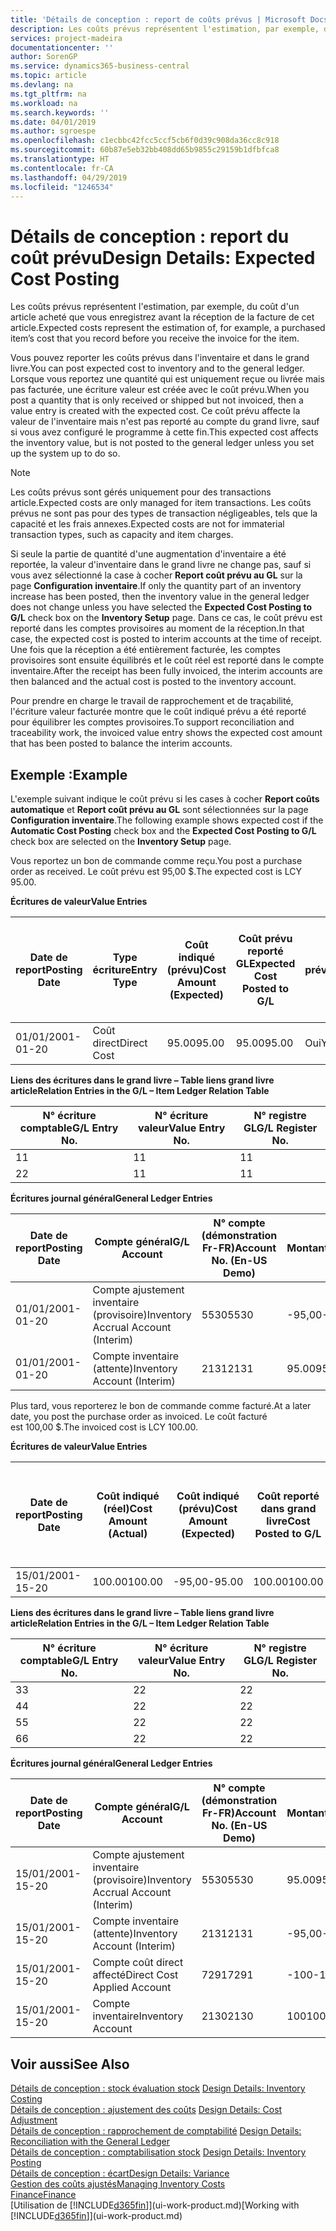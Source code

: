 ```yaml
---
title: 'Détails de conception : report de coûts prévus | Microsoft Docs'
description: Les coûts prévus représentent l'estimation, par exemple, du coût d'un article acheté que vous enregistrez avant la réception de la facture de cet article.
services: project-madeira
documentationcenter: ''
author: SorenGP
ms.service: dynamics365-business-central
ms.topic: article
ms.devlang: na
ms.tgt_pltfrm: na
ms.workload: na
ms.search.keywords: ''
ms.date: 04/01/2019
ms.author: sgroespe
ms.openlocfilehash: c1ecbbc42fcc5ccf5cb6f0d39c908da36cc8c918
ms.sourcegitcommit: 60b87e5eb32bb408dd65b9855c29159b1dfbfca8
ms.translationtype: HT
ms.contentlocale: fr-CA
ms.lasthandoff: 04/29/2019
ms.locfileid: "1246534"
---
```

# <a name="design-details-expected-cost-posting"></a><span data-ttu-id="361c5-103">Détails de conception : report du coût prévu</span><span class="sxs-lookup"><span data-stu-id="361c5-103">Design Details: Expected Cost Posting</span></span>
<span data-ttu-id="361c5-104">Les coûts prévus représentent l'estimation, par exemple, du coût d'un article acheté que vous enregistrez avant la réception de la facture de cet article.</span><span class="sxs-lookup"><span data-stu-id="361c5-104">Expected costs represent the estimation of, for example, a purchased item’s cost that you record before you receive the invoice for the item.</span></span>  

 <span data-ttu-id="361c5-105">Vous pouvez reporter les coûts prévus dans l'inventaire et dans le grand livre.</span><span class="sxs-lookup"><span data-stu-id="361c5-105">You can post expected cost to inventory and to the general ledger.</span></span> <span data-ttu-id="361c5-106">Lorsque vous reportez une quantité qui est uniquement reçue ou livrée mais pas facturée, une écriture valeur est créée avec le coût prévu.</span><span class="sxs-lookup"><span data-stu-id="361c5-106">When you post a quantity that is only received or shipped but not invoiced, then a value entry is created with the expected cost.</span></span> <span data-ttu-id="361c5-107">Ce coût prévu affecte la valeur de l'inventaire mais n'est pas reporté au compte du grand livre, sauf si vous avez configuré le programme à cette fin.</span><span class="sxs-lookup"><span data-stu-id="361c5-107">This expected cost affects the inventory value, but is not posted to the general ledger unless you set up the system up to do so.</span></span>  

> [!NOTE]  
>  <span data-ttu-id="361c5-108">Les coûts prévus sont gérés uniquement pour des transactions article.</span><span class="sxs-lookup"><span data-stu-id="361c5-108">Expected costs are only managed for item transactions.</span></span> <span data-ttu-id="361c5-109">Les coûts prévus ne sont pas pour des types de transaction négligeables, tels que la capacité et les frais annexes.</span><span class="sxs-lookup"><span data-stu-id="361c5-109">Expected costs are not for immaterial transaction types, such as capacity and item charges.</span></span>  

 <span data-ttu-id="361c5-110">Si seule la partie de quantité d'une augmentation d'inventaire a été reportée, la valeur d'inventaire dans le grand livre ne change pas, sauf si vous avez sélectionné la case à cocher **Report coût prévu au GL** sur la page **Configuration inventaire**.</span><span class="sxs-lookup"><span data-stu-id="361c5-110">If only the quantity part of an inventory increase has been posted, then the inventory value in the general ledger does not change unless you have selected the **Expected Cost Posting to G/L** check box on the **Inventory Setup** page.</span></span> <span data-ttu-id="361c5-111">Dans ce cas, le coût prévu est reporté dans les comptes provisoires au moment de la réception.</span><span class="sxs-lookup"><span data-stu-id="361c5-111">In that case, the expected cost is posted to interim accounts at the time of receipt.</span></span> <span data-ttu-id="361c5-112">Une fois que la réception a été entièrement facturée, les comptes provisoires sont ensuite équilibrés et le coût réel est reporté dans le compte inventaire.</span><span class="sxs-lookup"><span data-stu-id="361c5-112">After the receipt has been fully invoiced, the interim accounts are then balanced and the actual cost is posted to the inventory account.</span></span>  

 <span data-ttu-id="361c5-113">Pour prendre en charge le travail de rapprochement et de traçabilité, l'écriture valeur facturée montre que le coût indiqué prévu a été reporté pour équilibrer les comptes provisoires.</span><span class="sxs-lookup"><span data-stu-id="361c5-113">To support reconciliation and traceability work, the invoiced value entry shows the expected cost amount that has been posted to balance the interim accounts.</span></span>  

## <a name="example"></a><span data-ttu-id="361c5-114">Exemple :</span><span class="sxs-lookup"><span data-stu-id="361c5-114">Example</span></span>  
 <span data-ttu-id="361c5-115">L'exemple suivant indique le coût prévu si les cases à cocher **Report coûts automatique** et **Report coût prévu au GL** sont sélectionnées sur la page **Configuration inventaire**.</span><span class="sxs-lookup"><span data-stu-id="361c5-115">The following example shows expected cost if the **Automatic Cost Posting** check box and the **Expected Cost Posting to G/L** check box are selected on the **Inventory Setup** page.</span></span>  

 <span data-ttu-id="361c5-116">Vous reportez un bon de commande comme reçu.</span><span class="sxs-lookup"><span data-stu-id="361c5-116">You post a purchase order as received.</span></span> <span data-ttu-id="361c5-117">Le coût prévu est 95,00 $.</span><span class="sxs-lookup"><span data-stu-id="361c5-117">The expected cost is LCY 95.00.</span></span>  

 <span data-ttu-id="361c5-118">**Écritures de valeur**</span><span class="sxs-lookup"><span data-stu-id="361c5-118">**Value Entries**</span></span>  

|<span data-ttu-id="361c5-119">Date de report</span><span class="sxs-lookup"><span data-stu-id="361c5-119">Posting Date</span></span>|<span data-ttu-id="361c5-120">Type écriture</span><span class="sxs-lookup"><span data-stu-id="361c5-120">Entry Type</span></span>|<span data-ttu-id="361c5-121">Coût indiqué (prévu)</span><span class="sxs-lookup"><span data-stu-id="361c5-121">Cost Amount (Expected)</span></span>|<span data-ttu-id="361c5-122">Coût prévu reporté GL</span><span class="sxs-lookup"><span data-stu-id="361c5-122">Expected Cost Posted to G/L</span></span>|<span data-ttu-id="361c5-123">Coût prévu</span><span class="sxs-lookup"><span data-stu-id="361c5-123">Expected Cost</span></span>|<span data-ttu-id="361c5-124">N° écriture article gr. livre</span><span class="sxs-lookup"><span data-stu-id="361c5-124">Item Ledger Entry No.</span></span>|<span data-ttu-id="361c5-125">N° séquence </span><span class="sxs-lookup"><span data-stu-id="361c5-125">Entry No.</span></span>|  
|------------------|----------------|------------------------------|----------------------------------|-------------------|---------------------------|---------------|  
|<span data-ttu-id="361c5-126">01/01/20</span><span class="sxs-lookup"><span data-stu-id="361c5-126">01-01-20</span></span>|<span data-ttu-id="361c5-127">Coût direct</span><span class="sxs-lookup"><span data-stu-id="361c5-127">Direct Cost</span></span>|<span data-ttu-id="361c5-128">95.00</span><span class="sxs-lookup"><span data-stu-id="361c5-128">95.00</span></span>|<span data-ttu-id="361c5-129">95.00</span><span class="sxs-lookup"><span data-stu-id="361c5-129">95.00</span></span>|<span data-ttu-id="361c5-130">Oui</span><span class="sxs-lookup"><span data-stu-id="361c5-130">Yes</span></span>|<span data-ttu-id="361c5-131">1</span><span class="sxs-lookup"><span data-stu-id="361c5-131">1</span></span>|<span data-ttu-id="361c5-132">1</span><span class="sxs-lookup"><span data-stu-id="361c5-132">1</span></span>|  

 <span data-ttu-id="361c5-133">**Liens des écritures dans le grand livre – Table liens grand livre article**</span><span class="sxs-lookup"><span data-stu-id="361c5-133">**Relation Entries in the G/L – Item Ledger Relation Table**</span></span>  

|<span data-ttu-id="361c5-134">N° écriture comptable</span><span class="sxs-lookup"><span data-stu-id="361c5-134">G/L Entry No.</span></span>|<span data-ttu-id="361c5-135">N° écriture valeur</span><span class="sxs-lookup"><span data-stu-id="361c5-135">Value Entry No.</span></span>|<span data-ttu-id="361c5-136">N° registre GL</span><span class="sxs-lookup"><span data-stu-id="361c5-136">G/L Register No.</span></span>|  
|--------------------|---------------------|-----------------------|  
|<span data-ttu-id="361c5-137">1</span><span class="sxs-lookup"><span data-stu-id="361c5-137">1</span></span>|<span data-ttu-id="361c5-138">1</span><span class="sxs-lookup"><span data-stu-id="361c5-138">1</span></span>|<span data-ttu-id="361c5-139">1</span><span class="sxs-lookup"><span data-stu-id="361c5-139">1</span></span>|  
|<span data-ttu-id="361c5-140">2</span><span class="sxs-lookup"><span data-stu-id="361c5-140">2</span></span>|<span data-ttu-id="361c5-141">1</span><span class="sxs-lookup"><span data-stu-id="361c5-141">1</span></span>|<span data-ttu-id="361c5-142">1</span><span class="sxs-lookup"><span data-stu-id="361c5-142">1</span></span>|  

 <span data-ttu-id="361c5-143">**Écritures journal général**</span><span class="sxs-lookup"><span data-stu-id="361c5-143">**General Ledger Entries**</span></span>  

|<span data-ttu-id="361c5-144">Date de report</span><span class="sxs-lookup"><span data-stu-id="361c5-144">Posting Date</span></span>|<span data-ttu-id="361c5-145">Compte général</span><span class="sxs-lookup"><span data-stu-id="361c5-145">G/L Account</span></span>|<span data-ttu-id="361c5-146">N° compte (démonstration Fr-FR)</span><span class="sxs-lookup"><span data-stu-id="361c5-146">Account No. (En-US Demo)</span></span>|<span data-ttu-id="361c5-147">Montant</span><span class="sxs-lookup"><span data-stu-id="361c5-147">Amount</span></span>|<span data-ttu-id="361c5-148">N° séquence </span><span class="sxs-lookup"><span data-stu-id="361c5-148">Entry No.</span></span>|  
|------------------|------------------|---------------------------------|------------|---------------|  
|<span data-ttu-id="361c5-149">01/01/20</span><span class="sxs-lookup"><span data-stu-id="361c5-149">01-01-20</span></span>|<span data-ttu-id="361c5-150">Compte ajustement inventaire (provisoire)</span><span class="sxs-lookup"><span data-stu-id="361c5-150">Inventory Accrual Account (Interim)</span></span>|<span data-ttu-id="361c5-151">5530</span><span class="sxs-lookup"><span data-stu-id="361c5-151">5530</span></span>|<span data-ttu-id="361c5-152">-95,00</span><span class="sxs-lookup"><span data-stu-id="361c5-152">-95.00</span></span>|<span data-ttu-id="361c5-153">2</span><span class="sxs-lookup"><span data-stu-id="361c5-153">2</span></span>|  
|<span data-ttu-id="361c5-154">01/01/20</span><span class="sxs-lookup"><span data-stu-id="361c5-154">01-01-20</span></span>|<span data-ttu-id="361c5-155">Compte inventaire (attente)</span><span class="sxs-lookup"><span data-stu-id="361c5-155">Inventory Account (Interim)</span></span>|<span data-ttu-id="361c5-156">2131</span><span class="sxs-lookup"><span data-stu-id="361c5-156">2131</span></span>|<span data-ttu-id="361c5-157">95.00</span><span class="sxs-lookup"><span data-stu-id="361c5-157">95.00</span></span>|<span data-ttu-id="361c5-158">1</span><span class="sxs-lookup"><span data-stu-id="361c5-158">1</span></span>|  

 <span data-ttu-id="361c5-159">Plus tard, vous reporterez le bon de commande comme facturé.</span><span class="sxs-lookup"><span data-stu-id="361c5-159">At a later date, you post the purchase order as invoiced.</span></span> <span data-ttu-id="361c5-160">Le coût facturé est 100,00 $.</span><span class="sxs-lookup"><span data-stu-id="361c5-160">The invoiced cost is LCY 100.00.</span></span>  

 <span data-ttu-id="361c5-161">**Écritures de valeur**</span><span class="sxs-lookup"><span data-stu-id="361c5-161">**Value Entries**</span></span>  

|<span data-ttu-id="361c5-162">Date de report</span><span class="sxs-lookup"><span data-stu-id="361c5-162">Posting Date</span></span>|<span data-ttu-id="361c5-163">Coût indiqué (réel)</span><span class="sxs-lookup"><span data-stu-id="361c5-163">Cost Amount (Actual)</span></span>|<span data-ttu-id="361c5-164">Coût indiqué (prévu)</span><span class="sxs-lookup"><span data-stu-id="361c5-164">Cost Amount (Expected)</span></span>|<span data-ttu-id="361c5-165">Coût reporté dans grand livre</span><span class="sxs-lookup"><span data-stu-id="361c5-165">Cost Posted to G/L</span></span>|<span data-ttu-id="361c5-166">Coût prévu</span><span class="sxs-lookup"><span data-stu-id="361c5-166">Expected Cost</span></span>|<span data-ttu-id="361c5-167">N° écriture article gr. livre</span><span class="sxs-lookup"><span data-stu-id="361c5-167">Item Ledger Entry No.</span></span>|<span data-ttu-id="361c5-168">N° séquence </span><span class="sxs-lookup"><span data-stu-id="361c5-168">Entry No.</span></span>|  
|------------------|----------------------------|------------------------------|-------------------------|-------------------|---------------------------|---------------|  
|<span data-ttu-id="361c5-169">15/01/20</span><span class="sxs-lookup"><span data-stu-id="361c5-169">01-15-20</span></span>|<span data-ttu-id="361c5-170">100.00</span><span class="sxs-lookup"><span data-stu-id="361c5-170">100.00</span></span>|<span data-ttu-id="361c5-171">-95,00</span><span class="sxs-lookup"><span data-stu-id="361c5-171">-95.00</span></span>|<span data-ttu-id="361c5-172">100.00</span><span class="sxs-lookup"><span data-stu-id="361c5-172">100.00</span></span>|<span data-ttu-id="361c5-173">Non</span><span class="sxs-lookup"><span data-stu-id="361c5-173">No</span></span>|<span data-ttu-id="361c5-174">1</span><span class="sxs-lookup"><span data-stu-id="361c5-174">1</span></span>|<span data-ttu-id="361c5-175">2</span><span class="sxs-lookup"><span data-stu-id="361c5-175">2</span></span>|  

 <span data-ttu-id="361c5-176">**Liens des écritures dans le grand livre – Table liens grand livre article**</span><span class="sxs-lookup"><span data-stu-id="361c5-176">**Relation Entries in the G/L – Item Ledger Relation Table**</span></span>  

|<span data-ttu-id="361c5-177">N° écriture comptable</span><span class="sxs-lookup"><span data-stu-id="361c5-177">G/L Entry No.</span></span>|<span data-ttu-id="361c5-178">N° écriture valeur</span><span class="sxs-lookup"><span data-stu-id="361c5-178">Value Entry No.</span></span>|<span data-ttu-id="361c5-179">N° registre GL</span><span class="sxs-lookup"><span data-stu-id="361c5-179">G/L Register No.</span></span>|  
|--------------------|---------------------|-----------------------|  
|<span data-ttu-id="361c5-180">3</span><span class="sxs-lookup"><span data-stu-id="361c5-180">3</span></span>|<span data-ttu-id="361c5-181">2</span><span class="sxs-lookup"><span data-stu-id="361c5-181">2</span></span>|<span data-ttu-id="361c5-182">2</span><span class="sxs-lookup"><span data-stu-id="361c5-182">2</span></span>|  
|<span data-ttu-id="361c5-183">4</span><span class="sxs-lookup"><span data-stu-id="361c5-183">4</span></span>|<span data-ttu-id="361c5-184">2</span><span class="sxs-lookup"><span data-stu-id="361c5-184">2</span></span>|<span data-ttu-id="361c5-185">2</span><span class="sxs-lookup"><span data-stu-id="361c5-185">2</span></span>|  
|<span data-ttu-id="361c5-186">5</span><span class="sxs-lookup"><span data-stu-id="361c5-186">5</span></span>|<span data-ttu-id="361c5-187">2</span><span class="sxs-lookup"><span data-stu-id="361c5-187">2</span></span>|<span data-ttu-id="361c5-188">2</span><span class="sxs-lookup"><span data-stu-id="361c5-188">2</span></span>|  
|<span data-ttu-id="361c5-189">6</span><span class="sxs-lookup"><span data-stu-id="361c5-189">6</span></span>|<span data-ttu-id="361c5-190">2</span><span class="sxs-lookup"><span data-stu-id="361c5-190">2</span></span>|<span data-ttu-id="361c5-191">2</span><span class="sxs-lookup"><span data-stu-id="361c5-191">2</span></span>|  

 <span data-ttu-id="361c5-192">**Écritures journal général**</span><span class="sxs-lookup"><span data-stu-id="361c5-192">**General Ledger Entries**</span></span>  

|<span data-ttu-id="361c5-193">Date de report</span><span class="sxs-lookup"><span data-stu-id="361c5-193">Posting Date</span></span>|<span data-ttu-id="361c5-194">Compte général</span><span class="sxs-lookup"><span data-stu-id="361c5-194">G/L Account</span></span>|<span data-ttu-id="361c5-195">N° compte (démonstration Fr-FR)</span><span class="sxs-lookup"><span data-stu-id="361c5-195">Account No. (En-US Demo)</span></span>|<span data-ttu-id="361c5-196">Montant</span><span class="sxs-lookup"><span data-stu-id="361c5-196">Amount</span></span>|<span data-ttu-id="361c5-197">N° séquence </span><span class="sxs-lookup"><span data-stu-id="361c5-197">Entry No.</span></span>|  
|------------------|------------------|---------------------------------|------------|---------------|  
|<span data-ttu-id="361c5-198">15/01/20</span><span class="sxs-lookup"><span data-stu-id="361c5-198">01-15-20</span></span>|<span data-ttu-id="361c5-199">Compte ajustement inventaire (provisoire)</span><span class="sxs-lookup"><span data-stu-id="361c5-199">Inventory Accrual Account (Interim)</span></span>|<span data-ttu-id="361c5-200">5530</span><span class="sxs-lookup"><span data-stu-id="361c5-200">5530</span></span>|<span data-ttu-id="361c5-201">95.00</span><span class="sxs-lookup"><span data-stu-id="361c5-201">95.00</span></span>|<span data-ttu-id="361c5-202">4</span><span class="sxs-lookup"><span data-stu-id="361c5-202">4</span></span>|  
|<span data-ttu-id="361c5-203">15/01/20</span><span class="sxs-lookup"><span data-stu-id="361c5-203">01-15-20</span></span>|<span data-ttu-id="361c5-204">Compte inventaire (attente)</span><span class="sxs-lookup"><span data-stu-id="361c5-204">Inventory Account (Interim)</span></span>|<span data-ttu-id="361c5-205">2131</span><span class="sxs-lookup"><span data-stu-id="361c5-205">2131</span></span>|<span data-ttu-id="361c5-206">-95,00</span><span class="sxs-lookup"><span data-stu-id="361c5-206">-95.00</span></span>|<span data-ttu-id="361c5-207">3</span><span class="sxs-lookup"><span data-stu-id="361c5-207">3</span></span>|  
|<span data-ttu-id="361c5-208">15/01/20</span><span class="sxs-lookup"><span data-stu-id="361c5-208">01-15-20</span></span>|<span data-ttu-id="361c5-209">Compte coût direct affecté</span><span class="sxs-lookup"><span data-stu-id="361c5-209">Direct Cost Applied Account</span></span>|<span data-ttu-id="361c5-210">7291</span><span class="sxs-lookup"><span data-stu-id="361c5-210">7291</span></span>|<span data-ttu-id="361c5-211">-100</span><span class="sxs-lookup"><span data-stu-id="361c5-211">-100</span></span>|<span data-ttu-id="361c5-212">6</span><span class="sxs-lookup"><span data-stu-id="361c5-212">6</span></span>|  
|<span data-ttu-id="361c5-213">15/01/20</span><span class="sxs-lookup"><span data-stu-id="361c5-213">01-15-20</span></span>|<span data-ttu-id="361c5-214">Compte inventaire</span><span class="sxs-lookup"><span data-stu-id="361c5-214">Inventory Account</span></span>|<span data-ttu-id="361c5-215">2130</span><span class="sxs-lookup"><span data-stu-id="361c5-215">2130</span></span>|<span data-ttu-id="361c5-216">100</span><span class="sxs-lookup"><span data-stu-id="361c5-216">100</span></span>|<span data-ttu-id="361c5-217">5</span><span class="sxs-lookup"><span data-stu-id="361c5-217">5</span></span>|  

## <a name="see-also"></a><span data-ttu-id="361c5-218">Voir aussi</span><span class="sxs-lookup"><span data-stu-id="361c5-218">See Also</span></span>
 <span data-ttu-id="361c5-219">[Détails de conception : stock évaluation stock](design-details-inventory-costing.md) </span><span class="sxs-lookup"><span data-stu-id="361c5-219">[Design Details: Inventory Costing](design-details-inventory-costing.md) </span></span>  
 <span data-ttu-id="361c5-220">[Détails de conception : ajustement des coûts](design-details-cost-adjustment.md) </span><span class="sxs-lookup"><span data-stu-id="361c5-220">[Design Details: Cost Adjustment](design-details-cost-adjustment.md) </span></span>  
 <span data-ttu-id="361c5-221">[Détails de conception : rapprochement de comptabilité](design-details-reconciliation-with-the-general-ledger.md) </span><span class="sxs-lookup"><span data-stu-id="361c5-221">[Design Details: Reconciliation with the General Ledger](design-details-reconciliation-with-the-general-ledger.md) </span></span>  
 <span data-ttu-id="361c5-222">[Détails de conception : comptabilisation stock](design-details-inventory-posting.md) </span><span class="sxs-lookup"><span data-stu-id="361c5-222">[Design Details: Inventory Posting](design-details-inventory-posting.md) </span></span>  
 [<span data-ttu-id="361c5-223">Détails de conception : écart</span><span class="sxs-lookup"><span data-stu-id="361c5-223">Design Details: Variance</span></span>](design-details-variance.md)  
 [<span data-ttu-id="361c5-224">Gestion des coûts ajustés</span><span class="sxs-lookup"><span data-stu-id="361c5-224">Managing Inventory Costs</span></span>](finance-manage-inventory-costs.md)  
 [<span data-ttu-id="361c5-225">Finance</span><span class="sxs-lookup"><span data-stu-id="361c5-225">Finance</span></span>](finance.md)  
 <span data-ttu-id="361c5-226">[Utilisation de [!INCLUDE[d365fin](includes/d365fin_md.md)]](ui-work-product.md)</span><span class="sxs-lookup"><span data-stu-id="361c5-226">[Working with [!INCLUDE[d365fin](includes/d365fin_md.md)]](ui-work-product.md)</span></span>
